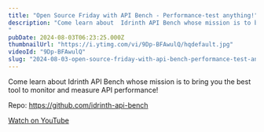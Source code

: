 ```yaml
---
title: "Open Source Friday with API Bench - Performance-test anything!"
description: "Come learn about  Idrinth API Bench whose mission is to bring you the best tool to monitor and measure API performance!"
pubDate: 2024-08-03T06:23:25.000Z
thumbnailUrl: "https://i.ytimg.com/vi/9Dp-BFAwulQ/hqdefault.jpg"
videoId: "9Dp-BFAwulQ"
slug: "2024-08-03-open-source-friday-with-api-bench-performance-test-anything"
---
```


Come learn about  Idrinth API Bench whose mission is to bring you the best tool to monitor and measure API performance!

Repo: https://github.com/idrinth-api-bench

[Watch on YouTube](https://www.youtube.com/watch?v=9Dp-BFAwulQ)
